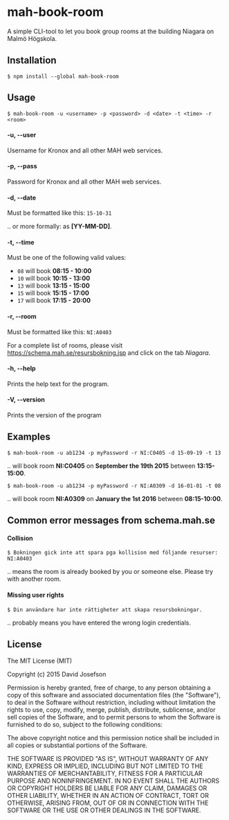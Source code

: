 # mah-book-room

A simple CLI-tool to let you book group rooms at the building Niagara on Malmö Högskola.

## Installation
```
$ npm install --global mah-book-room
```

## Usage
```
$ mah-book-room -u <username> -p <password> -d <date> -t <time> -r <room>
```

#### -u, --user
Username for Kronox and all other MAH web services.

#### -p, --pass
Password for Kronox and all other MAH web services.

#### -d, --date
Must be formatted like this: `15-10-31`

.. or more formally: as **[YY-MM-DD]**.

#### -t, --time
Must be one of the following valid values:

- `08` will book **08:15 - 10:00**
- `10` will book **10:15 - 13:00**
- `13` will book **13:15 - 15:00**
- `15` will book **15:15 - 17:00**
- `17` will book **17:15 - 20:00**

#### -r, --room
Must be formatted like this: `NI:A0403`

For a complete list of rooms, please visit https://schema.mah.se/resursbokning.jsp and click on the tab _Niagara_.

#### -h, --help
Prints the help text for the program.

#### -V, --version
Prints the version of the program

## Examples
```
$ mah-book-room -u ab1234 -p myPassword -r NI:C0405 -d 15-09-19 -t 13
```
.. will book room **NI:C0405** on **September the 19th 2015** between **13:15-15:00**.

```
$ mah-book-room -u ab1234 -p myPassword -r NI:A0309 -d 16-01-01 -t 08
```
.. will book room **NI:A0309** on **January the 1st 2016** between **08:15-10:00**.

## Common error messages from schema.mah.se
#### Collision
```
$ Bokningen gick inte att spara pga kollision med följande resurser: NI:A0403
```
.. means the room is already booked by you or someone else. Please try with another room.

#### Missing user rights
```
$ Din användare har inte rättigheter att skapa resursbokningar.
```
.. probably means you have entered the wrong login credentials.


## License
The MIT License (MIT)

Copyright (c) 2015 David Josefson

Permission is hereby granted, free of charge, to any person obtaining a copy
of this software and associated documentation files (the "Software"), to deal
in the Software without restriction, including without limitation the rights
to use, copy, modify, merge, publish, distribute, sublicense, and/or sell
copies of the Software, and to permit persons to whom the Software is
furnished to do so, subject to the following conditions:

The above copyright notice and this permission notice shall be included in
all copies or substantial portions of the Software.

THE SOFTWARE IS PROVIDED "AS IS", WITHOUT WARRANTY OF ANY KIND, EXPRESS OR
IMPLIED, INCLUDING BUT NOT LIMITED TO THE WARRANTIES OF MERCHANTABILITY,
FITNESS FOR A PARTICULAR PURPOSE AND NONINFRINGEMENT. IN NO EVENT SHALL THE
AUTHORS OR COPYRIGHT HOLDERS BE LIABLE FOR ANY CLAIM, DAMAGES OR OTHER
LIABILITY, WHETHER IN AN ACTION OF CONTRACT, TORT OR OTHERWISE, ARISING FROM,
OUT OF OR IN CONNECTION WITH THE SOFTWARE OR THE USE OR OTHER DEALINGS IN
THE SOFTWARE.
